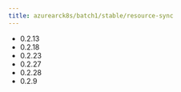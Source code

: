 ```yaml
---
title: azurearck8s/batch1/stable/resource-sync
---
```

- 0.2.13
- 0.2.18
- 0.2.23
- 0.2.27
- 0.2.28
- 0.2.9

